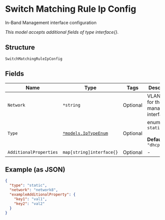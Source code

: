 
# Switch Matching Rule Ip Config

In-Band Management interface configuration

*This model accepts additional fields of type interface{}.*

## Structure

`SwitchMatchingRuleIpConfig`

## Fields

| Name | Type | Tags | Description |
|  --- | --- | --- | --- |
| `Network` | `*string` | Optional | VLAN Name for the management interface |
| `Type` | [`*models.IpTypeEnum`](../../doc/models/ip-type-enum.md) | Optional | enum: `dhcp`, `static`<br><br>**Default**: `"dhcp"` |
| `AdditionalProperties` | `map[string]interface{}` | Optional | - |

## Example (as JSON)

```json
{
  "type": "static",
  "network": "network8",
  "exampleAdditionalProperty": {
    "key1": "val1",
    "key2": "val2"
  }
}
```

